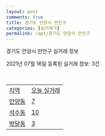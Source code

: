 ```yaml
---
layout: post
comments: true
title: 경기도 안양시 만안구
categories: [실거래가]
permalink: /apt/경기도 안양시 만안구
---
```


경기도 안양시 만안구 실거래 정보

2021년 07월 16일 등록된 실거래 정보: 3건

<script type="text/javascript">
  google.charts.load('current', {'packages':['corechart']});
  google.charts.setOnLoadCallback(drawChart);

  function drawChart() {
    var data = google.visualization.arrayToDataTable([['거래일', '매매', '전월세', '전매'], ['20-07', 97, 136, 15], ['20-08', 172, 232, 27], ['20-09', 152, 209, 27], ['20-10', 210, 214, 26], ['20-11', 292, 261, 36], ['20-12', 295, 302, 39], ['21-01', 215, 277, 45], ['21-02', 165, 250, 20], ['21-03', 209, 285, 12], ['21-04', 162, 225, 12], ['21-05', 178, 166, 17], ['21-06', 159, 148, 3], ['21-07', 20, 33, 0]]);

    var options = {
      title: '최근 1년간 유형별 거래량 추이',
      legend: { position: 'bottom' }
    };

    var chart = new google.visualization.LineChart(document.getElementById('columnchart_material'));
    chart.draw(data, (options));
  }
</script>

<div id="columnchart_material" style="width: 95%; margin-left: -35px"></div>
<br>
<table class="sortable">
  <tr>
    <td><a href="#">지역</a></td>
    <td><a href="#">오늘 실거래</a></td>
  </tr>

  
  <tr class="item">
    <td><a href="경기도 안양시 만안구 안양동">안양동</a></td>
    <td><a href="경기도 안양시 만안구 안양동">7</a></td>
  </tr>
    

  <tr class="item">
    <td><a href="경기도 안양시 만안구 석수동">석수동</a></td>
    <td><a href="경기도 안양시 만안구 석수동">10</a></td>
  </tr>
    

  <tr class="item">
    <td><a href="경기도 안양시 만안구 박달동">박달동</a></td>
    <td><a href="경기도 안양시 만안구 박달동">3</a></td>
  </tr>
    


</table>


    
